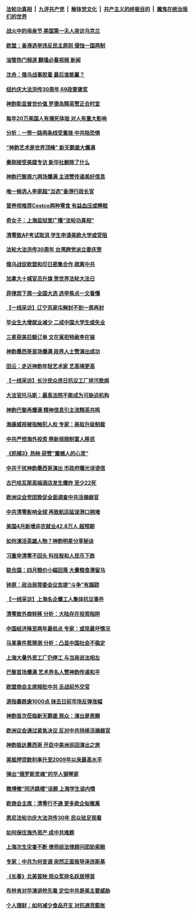 ####  [法轮功真相](../../../../basic/blob/master/README.md?t=05090302) &nbsp;|&nbsp; [九评共产党](../../../../9ping.md/blob/master/README.md?t=05090302) &nbsp;|&nbsp; [解体党文化](../../../../jtdwh.md/blob/master/README.md?t=05090302)  &nbsp;|&nbsp; [共产主义的终极目的](../../../../gczydzjmd.md/blob/master/README.md?t=05090302) &nbsp;|&nbsp; [魔鬼在统治我们的世界](../../../../mgztzwmdsj.md/blob/master/README.md?t=05090302) 

#### [战火中的母亲节 美国第一夫人突访乌克兰](../pages/nf4514/n13730400.md?t=05090302) 

#### [欧盟：香港选举违反民主原则 侵蚀一国两制](../pages/nf4514/n13730387.md?t=05090302) 

#### [油管热门频道 翻墙必看视频 新闻](http://45.76.130.85:81/youtube.html?05090302)

#### [沈舟：俄乌战事胶着 最后谁能赢？](../pages/nf4514/n13729909.md?t=05090302) 

#### [纽约庆大法洪传30周年 69政要褒奖](../pages/nf4514/n13728906.md?t=05090302) 

#### [神韵彰显普世价值 罗德岛精英赞正合时宜](../pages/nf4514/n13730125.md?t=05090302) 

#### [每年20万美国人有濒死体验 对人有重大影响](../pages/nf4514/n13729932.md?t=05090302) 

#### [分析：一带一路两条线受重挫 中共陷恐惧](../pages/nf4514/n13726633.md?t=05090302) 

#### [“神韵艺术是世界顶峰” 新天鹅堡大爆满](../pages/nf4514/n13730016.md?t=05090302) 

#### [秦刚接受美媒专访 新华社删除了什么](../pages/nf4514/n13729851.md?t=05090302) 

#### [神韵巴黎周六两场爆满 主流赞传递美好信息](../pages/nf4514/n13729942.md?t=05090302) 

#### [唯一候选人李家超“当选”香港行政长官](../pages/nf4514/n13729977.md?t=05090302) 

#### [营养师推荐Costco两种零食 有益血压或睡眠](../pages/nf4514/n13717853.md?t=05090302) 

#### [奇女子：上海监狱里广播“法轮功真相”](../pages/nf4514/n13726443.md?t=05090302) 

#### [清零致AP考试取消 学生申请美欧大学或受阻](../pages/nf4514/n13729570.md?t=05090302) 

#### [法轮大法洪传30周年 台湾跨党派立委庆贺](../pages/nf4514/n13729159.md?t=05090302) 

#### [俄乌战促欧盟和印日密集合作 疏离中共](../pages/nf4514/n13727386.md?t=05090302) 

#### [加拿大十城官员升旗 贺世界法轮大法日](../pages/nf4514/n13729166.md?t=05090302) 

#### [菲律宾下周一全国大选 选举焦点一文看懂](../pages/nf4514/n13729646.md?t=05090302) 

#### [【一线采访】辽宁苏家屯解封不到一周再封](../pages/nf4514/n13729625.md?t=05090302) 

#### [毕业生大增就业减少 二成中国大学生或失业](../pages/nf4514/n13729154.md?t=05090302) 

#### [三星获美巨额订单 文在寅拒特赦李在镕](../pages/nf4514/n13729621.md?t=05090302) 

#### [神韵墨西哥首场爆满 政界人士赞演出成功](../pages/nf4514/n13729484.md?t=05090302) 

#### [田云：走近神韵年轻艺术家 艺高境更高](../pages/nf4514/n13726150.md?t=05090302) 

#### [【一线采访】长沙民众连日抗议工厂排污致病](../pages/nf4514/n13729392.md?t=05090302) 

#### [大法官托马斯：最高法院不能成为可胁迫机构](../pages/nf4514/n13729027.md?t=05090302) 

#### [神韵巴黎再爆满 精神信息引主流精英共鸣](../pages/nf4514/n13729301.md?t=05090302) 

#### [海康威视被指触犯人权 专家：美拟升级制裁](../pages/nf4514/n13729009.md?t=05090302) 

#### [中共严控海外投资 祭新规限制富人移民](../pages/nf4514/n13729175.md?t=05090302) 

#### [《抓捕3》热映 获赞“震撼人的心灵”](../pages/nf4514/n13729129.md?t=05090302) 

#### [中共干扰神韵墨西哥演出 市政府曝光诽谤信](../pages/nf4514/n13728994.md?t=05090302) 

#### [古巴哈瓦那高端酒店发生爆炸 至少22死](../pages/nf4514/n13728920.md?t=05090302) 

#### [欧洲议会党团敦促全面调查中共活摘器官](../pages/nf4514/n13729021.md?t=05090302) 

#### [中共清零影响全球 再致航运延误港口拥堵](../pages/nf4514/n13728916.md?t=05090302) 

#### [美国4月新增非农就业42.8万人 超预期](../pages/nf4514/n13728839.md?t=05090302) 

#### [如何演活英雄人物？神韵明星分享秘诀](../pages/nf4514/n13727362.md?t=05090302) 

#### [习重申清零不回头 科技股和人民币下跌](../pages/nf4514/n13728686.md?t=05090302) 

#### [联合国：四月粮价小幅回落 大量粮食滞留乌](../pages/nf4514/n13728737.md?t=05090302) 

#### [钟原：政治局常委会议忽提“斗争”有蹊跷](../pages/nf4514/n13728275.md?t=05090302) 

#### [【一线采访】上海名企爆工人集体抗议事件](../pages/nf4514/n13728542.md?t=05090302) 

#### [清零致外商转移 分析：大陆存在投资陷阱](../pages/nf4514/n13728263.md?t=05090302) 

#### [中国经济降至两年最低点 专家：或现最坏情况](../pages/nf4514/n13728571.md?t=05090302) 

#### [马某事件惹猜测 分析：凸显中国社会不稳定](../pages/nf4514/n13728190.md?t=05090302) 

#### [上海大量外资工厂仍停工 与当局说法相左](../pages/nf4514/n13728640.md?t=05090302) 

#### [巴黎首场爆满 艺术界名人赞神韵传递和平](../pages/nf4514/n13728443.md?t=05090302) 

#### [欧盟商会主席频批中共 舌战前外交官](../pages/nf4514/n13728265.md?t=05090302) 

#### [道指暴跌逾1000点 抹去日前市场反弹涨幅](../pages/nf4514/n13728230.md?t=05090302) 

#### [神韵首次莅临新天鹅堡 观众：演出是恩赐](../pages/nf4514/n13728343.md?t=05090302) 

#### [欧洲议会通过紧急决议 反对中共持续活摘器官](../pages/nf4514/n13728211.md?t=05090302) 

#### [神韵抵达墨西哥 开启中美洲巡回演出之旅](../pages/nf4514/n13728271.md?t=05090302) 

#### [美抵押贷款利率升至2009年以来最高水平](../pages/nf4514/n13728188.md?t=05090302) 

#### [弹出“俄罗斯灵魂”的华人钢琴家](../pages/nf4514/n13727201.md?t=05090302) 

#### [微博撤“同济跳楼”话题 上海学生谈内情](../pages/nf4514/n13727649.md?t=05090302) 

#### [欧商会主席：清零行不通 更多欧企拟撤离](../pages/nf4514/n13727803.md?t=05090302) 

#### [悉尼法轮功庆大法洪传30年 民众驻足观看](../pages/nf4514/n13727753.md?t=05090302) 

#### [如何保住海外资产 成中共难题](../pages/nf4514/n13727963.md?t=05090302) 

#### [上海次生灾害不断 律师组法律顾问团助索赔](../pages/nf4514/n13727729.md?t=05090302) 

#### [专家：中共为何变调 突然正面报导泽连斯基](../pages/nf4514/n13727713.md?t=05090302) 

#### [《长春》北美首映 观众奖排名跃居榜首](../pages/nf4514/n13727287.md?t=05090302) 

#### [布林肯对华演讲抢先看 定位中共是美主要威胁](../pages/nf4514/n13727292.md?t=05090302) 

#### [个人理财：如何减少食品开支 对抗通货膨胀](../pages/nf4514/n13727342.md?t=05090302) 

<img src='http://gfw-breaker.win/goodnews/indexes/nf4514.md' width='0px' height='0px'/>

